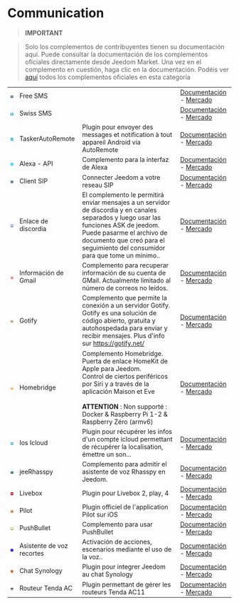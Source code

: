 
# Communication


>**IMPORTANT**

>Solo los complementos de contribuyentes tienen su documentación aquí. Puede consultar la documentación de los complementos oficiales directamente desde Jeedom Market. Una vez en el complemento en cuestión, haga clic en la documentación.
>Podéis ver [aquí](https://market.jeedom.com/index.php?v=d&p=market&type=plugin&categorie=communication) todos los complementos oficiales en esta categoría

| | | | |
|--- | --- | --- | ---|
|<img src="FreeSms/FreeSms_icon.png" class="pluginLogo" width="100" />|Free SMS||[Documentación](https://mika-nt28.github.io/Documentations/FreeSms/#language#/) - [Mercado](https://market.jeedom.com/index.php?v=d&p=market_display&id=130)|
|<img src="Swissms/Swissms_icon.png" class="pluginLogo" width="100" />|Swiss SMS||[Documentación](https://zyg0m4t1k.github.io/Swissms/#language#/) - [Mercado](https://market.jeedom.com/index.php?v=d&p=market_display&id=2302)|
|<img src="TaskerAutoRemote/TaskerAutoRemote_icon.png" class="pluginLogo" width="100" />|TaskerAutoRemote|Plugin pour envoyer des messages et notification à tout appareil Android via AutoRemote|[Documentación](https://agp42.github.io/Jeedom-TaskerAutoremote/#language#) - [Mercado](https://market.jeedom.com/index.php?v=d&p=market_display&id=3795)|
|<img src="alexaapi/alexaapi_icon.png" class="pluginLogo" width="100" />|Alexa - API|Complemento para la interfaz de Alexa|[Documentación](http://sigalou-domotique.fr/plugin-jeedom-alexa-api/66-alexa-api-documentation) - [Mercado](https://market.jeedom.com/index.php?v=d&p=market_display&id=3614)|
|<img src="clientSIP/clientSIP_icon.png" class="pluginLogo" width="100" />|Client SIP|Connecter Jeedom a votre reseau SIP|[Documentación](https://mika-nt28.github.io/Documentations/clientSIP/#language#/) - [Mercado](https://market.jeedom.com/index.php?v=d&p=market_display&id=3038)|
|<img src="discordlink/discordlink_icon.png" class="pluginLogo" width="100" />|Enlace de discordia|El complemento le permitirá enviar mensajes a un servidor de discordia y en canales separados y luego usar las funciones ASK de jeedom. Puede pasarme el archivo de documento que creó para el seguimiento del consumidor para que tome un mínimo..|[Documentación](https://trmaud.github.io/Docs/discordlink/es_ES/) - [Mercado](https://market.jeedom.com/index.php?v=d&p=market_display&id=3938)|
|<img src="gmailinfo/gmailinfo_icon.png" class="pluginLogo" width="100" />|Información de Gmail|Complemento para recuperar información de su cuenta de GMail. Actualmente limitado al número de correos no leídos.|[Documentación]() - [Mercado](https://market.jeedom.com/index.php?v=d&p=market_display&id=258)|
|<img src="gotify/gotify_icon.png" class="pluginLogo" width="100" />|Gotify|Complemento que permite la conexión a un servidor Gotify. Gotify es una solución de código abierto, gratuita y autohospedada para enviar y recibir mensajes. Plus d'info sur https://gotify.net/|[Documentación](https://mips2648.github.io/jeedom-plugins-docs/gotify/#language#/) - [Mercado](https://market.jeedom.com/index.php?v=d&p=market_display&id=3774)|
|<img src="homebridge/homebridge_icon.png" class="pluginLogo" width="100" />|Homebridge|Complemento Homebridge.<br/>Puerta de enlace HomeKit de Apple para Jeedom.<br/>Control de ciertos periféricos por Siri y a través de la aplicación Maison et Eve<br/><br/><b>ATTENTION</b> : Non supporté : Docker & Raspberry Pi 1-2 & Raspberry Zéro (armv6)|[Documentación](https://nebzhb.github.io/jeedom_docs/plugins/homebridge/#language#/) - [Mercado](https://market.jeedom.com/index.php?v=d&p=market_display&id=2983)|
|<img src="ioscloud/ioscloud_icon.png" class="pluginLogo" width="100" />|Ios Icloud|Plugin pour récupérer les infos d'un compte icloud permettant de récupérer la localisation, émettre un son...|[Documentación](https://zyg0m4t1k.github.io/ioscloud/#language#/) - [Mercado](https://market.jeedom.com/index.php?v=d&p=market_display&id=3131)|
|<img src="jeerhasspy/jeerhasspy_icon.png" class="pluginLogo" width="100" />|jeeRhasspy|Complemento para admitir el asistente de voz Rhasspy en Jeedom.|[Documentación](https://kiboost.github.io/jeedom_docs/plugins/jeerhasspy/es_ES/) - [Mercado](https://market.jeedom.com/index.php?v=d&p=market_display&id=3869)|
|<img src="livebox/livebox_icon.png" class="pluginLogo" width="100" />|Livebox|Plugin pour Livebox 2, play, 4|[Documentación](https://jmvedrine.github.io/plugin-livebox/#language#/) - [Mercado](https://market.jeedom.com/index.php?v=d&p=market_display&id=1076)|
|<img src="pilot/pilot_icon.png" class="pluginLogo" width="100" />|Pilot|Plugin officiel de l'application Pilot sur iOS|[Documentación](https://patrickferreira.github.io/PilotJeedom/#language#/) - [Mercado](https://market.jeedom.com/index.php?v=d&p=market_display&id=3220)|
|<img src="pushbullet/pushbullet_icon.png" class="pluginLogo" width="100" />|PushBullet|Complemento para usar PushBullet|[Documentación]() - [Mercado](https://market.jeedom.com/index.php?v=d&p=market_display&id=251)|
|<img src="snips/snips_icon.png" class="pluginLogo" width="100" />|Asistente de voz recortes|Activación de acciones, escenarios mediante el uso de la voz.. |[Documentación](https://docs.snips.ai/guides/raspberrypi/jeedom/fr) - [Mercado](https://market.jeedom.com/index.php?v=d&p=market_display&id=3419)|
|<img src="synologychat/synologychat_icon.png" class="pluginLogo" width="100" />|Chat Synology|Plugin pour integrer Jeedom au chat Synology|[Documentación](https://jeedom.github.io/plugin-synologychat/#language#/) - [Mercado](https://market.jeedom.com/index.php?v=d&p=market_display&id=2916)|
|<img src="tendaac/tendaac_icon.png" class="pluginLogo" width="100" />|Routeur Tenda AC|Plugin permettant de gérer les routeurs Tenda AC11|[Documentación](https://flobul.github.io/TendaAC/#language#/) - [Mercado](https://market.jeedom.com/index.php?v=d&p=market_display&id=3934)|
